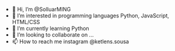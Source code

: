 - 👋 Hi, I’m @SolluarMING
- 👀 I’m interested in programming languages Python, JavaScript, HTML/CSS
- 🌱 I’m currently learning Python
- 💞️ I’m looking to collaborate on ...
- 📫 How to reach me instagram @ketlens.sousa

<!---
SolluarMING/SolluarMING is a ✨ special ✨ repository because its `README.md` (this file) appears on your GitHub profile.
You can click the Preview link to take a look at your changes.
--->
